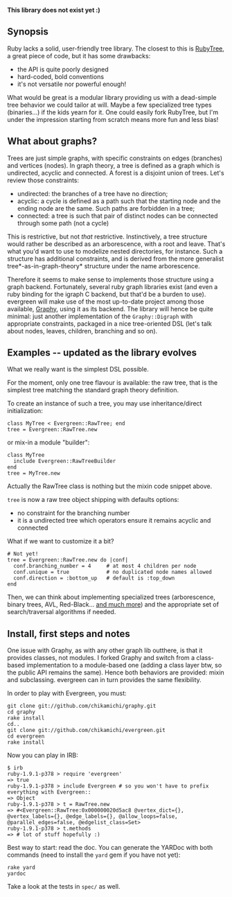 **This library does not exist yet :)**

## Synopsis

Ruby lacks a solid, user-friendly tree library. The closest to this is [RubyTree](http://github.com/evolve75/RubyTree "RubyTree on Github"), a great piece of code, but it has some drawbacks:

* the API is quite poorly designed
* hard-coded, bold conventions
* it's not versatile nor powerful enough!

What would be great is a modular library providing us with a dead-simple tree behavior we could tailor at will. Maybe a few specialized tree types (binaries…) if the kids yearn for it. One could easily fork RubyTree, but I'm under the impression starting from scratch means more fun and less bias!

## What about graphs?

Trees are just simple graphs, with specific constraints on edges (branches) and vertices (nodes). In graph theory, a tree is defined as a graph which is undirected, acyclic and connected. A forest is a disjoint union of trees. Let's review those constraints:

* undirected: the branches of a tree have no direction;
* acyclic: a cycle is defined as a path such that the starting node and the ending node are the same. Such paths are forbidden in a tree;
* connected: a tree is such that pair of distinct nodes can be connected through some path (not a cycle)

This is restrictive, but not *that* restrictive. Instinctively, a tree structure would rather be described as an arborescence, with a root and leave. That's what you'd want to use to modelize nested directories, for instance. Such a structure has additional constraints, and is derived from the more generalist tree*-as-in-graph-theory* structure under the name arborescence.

Therefore it seems to make sense to implements those structure using a graph backend. Fortunately, several ruby graph libraries exist (and even a ruby binding for the igraph C backend, but that'd be a burden to use). evergreen will make use of the most up-to-date project among those available, [Graphy](http://github.com/bruce/graphy "Graphy on Github"), using it as its backend. The library will hence be quite minimal: just another implementation of the `Graphy::Digraph` with appropriate constraints, packaged in a nice tree-oriented DSL (let's talk about nodes, leaves, children, branching and so on).

## Examples -- updated as the library evolves

What we really want is the simplest DSL possible.

For the moment, only one tree flavour is available: the raw tree, that is the simplest tree matching the standard graph theory definition.

To create an instance of such a tree, you may use inheritance/direct initialization:

    class MyTree < Evergreen::RawTree; end
    tree = Evergreen::RawTree.new

or mix-in a module "builder":

    class MyTree
      include Evergreen::RawTreeBuilder
    end
    tree = MyTree.new

Actually the RawTree class is nothing but the mixin code snippet above.

`tree` is now a raw tree object shipping with defaults options:

* no constraint for the branching number
* it is a undirected tree which operators ensure it remains acyclic and connected

What if we want to customize it a bit?

    # Not yet!
    tree = Evergreen::RawTree.new do |conf|
      conf.branching_number = 4     # at most 4 children per node
      conf.unique = true            # no duplicated node names allowed
      conf.direction = :bottom_up   # default is :top_down
    end

Then, we can think about implementing specialized trees (arborescence, binary trees, AVL, Red-Black... [and much more](http://en.wikipedia.org/wiki/List_of_graph_theory_topics#Trees)) and the appropriate set of search/traversal algorithms if needed.

## Install, first steps and notes

One issue with Graphy, as with any other graph lib outthere, is that it provides classes, not modules. I forked Graphy and switch from a class-based implementation to a module-based one (adding a class layer btw, so the public API remains the same). Hence both behaviors are provided: mixin and subclassing. evergreen can in turn provides the same flexibility.

In order to play with Evergreen, you must:

    git clone git://github.com/chikamichi/graphy.git
    cd graphy
    rake install
    cd..
    git clone git://github.com/chikamichi/evergreen.git
    cd evergreen
    rake install

Now you can play in IRB:

    $ irb
    ruby-1.9.1-p378 > require 'evergreen'
    => true 
    ruby-1.9.1-p378 > include Evergreen # so you won't have to prefix everything with Evergreen::
    => Object 
    ruby-1.9.1-p378 > t = RawTree.new
    => #<Evergreen::RawTree:0x000000020d5ac8 @vertex_dict={}, @vertex_labels={}, @edge_labels={}, @allow_loops=false, @parallel_edges=false, @edgelist_class=Set> 
    ruby-1.9.1-p378 > t.methods
    => # lot of stuff hopefully :)

Best way to start: read the doc. You can generate the YARDoc with both commands (need to install the `yard` gem if you have not yet):

    rake yard
    yardoc

Take a look at the tests in `spec/` as well.

